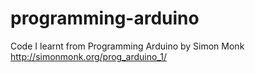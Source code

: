 # programming-arduino

Code I learnt from Programming Arduino by Simon Monk
http://simonmonk.org/prog_arduino_1/
